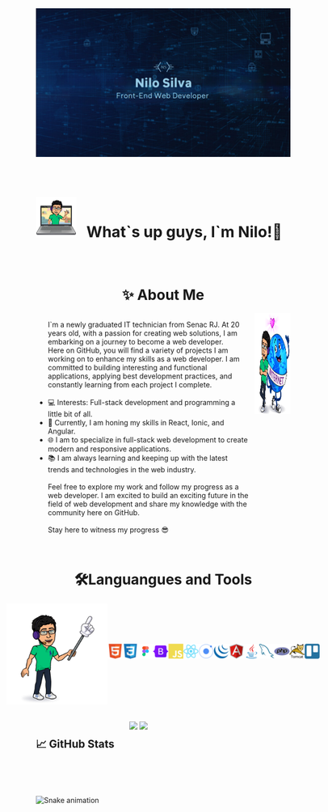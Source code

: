 <div align="center">
  <img src="Logo.png" >
</div>
  <br>
  <br>
 <h3 style="font-size:30px"><img style = "margin-right:20px;height:80px;" alt="coding-time" src="laptop wave.png">What`s up guys, I`m Nilo!👋
<h3>
 </div>
  
<br>

<h1 align="center">✨  About Me </h1>
  <section style= "display:flex; gap:10px">
  <div>
  
  <ul>
  I`m a newly graduated IT technician from Senac RJ. At 20 years old, with a passion for creating web solutions, I am embarking on a journey to become a web developer.<br>
  Here on GitHub, you will find a variety of projects I am working on to enhance my skills as a web developer. I am committed to building interesting and functional applications, applying best development practices, and constantly learning from each project I complete.
  <br>
  <br>
    <li>💻 Interests:  Full-stack development and programming a little bit of all.</li>
    <li>🌱 Currently, I am honing my skills in React, Ionic, and Angular.</li>
    <li>🌐  I am to specialize in full-stack web development to create modern and responsive applications.</li>
    <li>📚 I am always learning and keeping up with the latest trends and technologies in the web industry.</li>
    <br>
    Feel free to explore my work and follow my progress as a web developer. I am excited to build an exciting future in the field of web development and share my knowledge with the community here on GitHub.
    <br>
    <br>
    Stay here to witness my progress 😎
  </ul>
  </div> 
  <div align="right">
   <img style="height:200px;width:300px" alt="coding-time" src="I love the internet.png">
  </div>
  </section>
  <br>

<h1 align="center">🛠️Languangues and Tools </h1>  
<div style="display: flex; justify-content: center; align-items: center;">
    <img align="left" height="200" alt="coding-time" src="hand pointer.png">
    <br>
    <br>
    <br>
    <img height="30" width="40" style="margin-bottom:10px" alt="html-icon" src="https://raw.githubusercontent.com/devicons/devicon/master/icons/html5/html5-original.svg">
    <img height="30" width="40" style="margin-bottom:10px" alt="css-icon" src="https://raw.githubusercontent.com/devicons/devicon/master/icons/css3/css3-original.svg">
    <img height="30" width="40" style="margin-bottom:10px" alt="figma-icon" src="figma.png">
    <img height="30" width="40" style="margin-bottom:10px" alt="bootstrap-icon" src="https://raw.githubusercontent.com/devicons/devicon/master/icons/bootstrap/bootstrap-original.svg">
    <img height="30" width="40" style="margin-bottom:10px" alt="js-icon"  src="https://raw.githubusercontent.com/devicons/devicon/master/icons/javascript/javascript-plain.svg">
    <img height="30" width="40" style="margin-bottom:10px" alt="react-icon" src="https://raw.githubusercontent.com/devicons/devicon/master/icons/react/react-original.svg">
    <img height="30" width="40" style="margin-bottom:10px" alt="ionic-icon" src="https://raw.githubusercontent.com/devicons/devicon/master/icons/ionic/ionic-original.svg"><br>
    <img height="30" width="40" style="margin-bottom:10px" alt="jquery-icon" src="https://raw.githubusercontent.com/devicons/devicon/master/icons/jquery/jquery-original.svg">
    <img height="30" width="40" style="margin-bottom:10px" alt="angularjs-icon" src="https://raw.githubusercontent.com/devicons/devicon/master/icons/angularjs/angularjs-original.svg">
    <img height="30" width="40" style="margin-bottom:10px" alt="java-icon" src="https://raw.githubusercontent.com/devicons/devicon/master/icons/java/java-original.svg">
    <img height="30" width="40" style="margin-bottom:10px" alt="mysql-icon" src="https://raw.githubusercontent.com/devicons/devicon/master/icons/mysql/mysql-original.svg">
    <img height="30" width="40" style="margin-bottom:10px" alt="php-icon" src="https://raw.githubusercontent.com/devicons/devicon/master/icons/php/php-original.svg">
    <img height="30" width="40" style="margin-bottom:10px" alt="tomcat-icon" src="https://raw.githubusercontent.com/devicons/devicon/master/icons/tomcat/tomcat-original-wordmark.svg">
    <img height="30" width="40" style="margin-bottom:10px" alt="trello-icon" src="https://raw.githubusercontent.com/devicons/devicon/master/icons/trello/trello-plain.svg">
   </div>
   <br>
   <br>
    
  <section style="display:flex;gap:30px">
  <h1 align="center">📈 GitHub Stats</h1>
  <div>
  <img  height="180em" src="https://github-readme-stats.vercel.app/api?username=Nilokrtz&show_icons=true&theme=radical&include_all_commits=true&count_private=true"/>
  <img height="180em" src="https://github-readme-stats.vercel.app/api/top-langs/?username=Nilokrtz&layout=compact&langs_count=16&theme=radical"/>
  </div>
</section>

<br>
<br>
<br>
  
![Snake animation](https://github.com/LuigiGF/LuigiGF/blob/output/github-contribution-grid-snake.svg)
